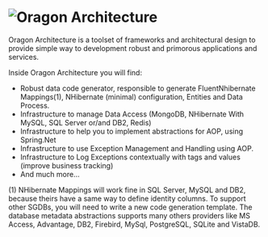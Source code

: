 ![Oragon Architecture][1]
===================

Oragon Architecture is a toolset of frameworks and architectural design to provide simple way to development robust and primorous applications and services.

Inside Oragon Architecture you will find:

 - Robust data code generator, responsible to generate FluentNhibernate Mappings(1), NHibernate (minimal) configuration, Entities and Data Process.
 - Infrastructure to manage Data Access (MongoDB, NHibernate With MySQL, SQL Server or/and DB2, Redis)
 - Infrastructure to help you to implement abstractions for AOP, using Spring.Net
 - Infrastructure to use Exception Management and Handling using AOP.
 - Infrastructure to Log Exceptions contextually with tags and values (improve business tracking)
 - And much more...

  [1]: http://luizcarlosfaria.net/wp-content/uploads/2014/03/OragonArchitecture.export.png

(1) NHibernate Mappings will work fine in SQL Server, MySQL and DB2, because theirs have a same way to define identity columns. To support other SGDBs, you will need to write a new code generation template. The database metadata abstractions supports many others providers like MS Access, Advantage, DB2, Firebird, MySql, PostgreSQL, SQLite and VistaDB.
